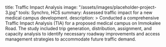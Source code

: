 title: Traffic Impact Analysis
image: "/assets/images/placeholder-project-3.jpg"
tools: Synchro, HCS
summary: Assessed traffic impact for a new medical campus development.
description: >
Conducted a comprehensive Traffic Impact Analysis (TIA) for a proposed medical campus on Immokalee Road. The study included trip generation, distribution, assignment, and capacity analysis to identify necessary roadway improvements and access management strategies to accommodate future traffic demand.